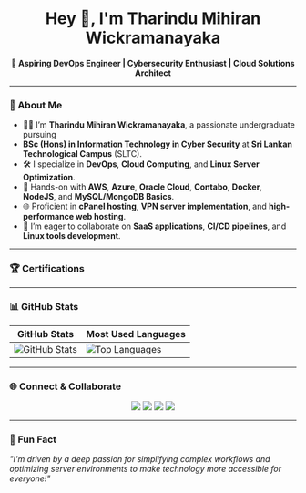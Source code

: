 <h1 align="center">Hey 👋, I'm Tharindu Mihiran Wickramanayaka</h1>
<p align="center">
  <b>🚀 Aspiring DevOps Engineer | Cybersecurity Enthusiast | Cloud Solutions Architect</b>
</p>

---

### 🚀 About Me

- 👨‍💻 I’m **Tharindu Mihiran Wickramanayaka**, a passionate undergraduate pursuing
-  **BSc (Hons) in Information Technology in Cyber Security** at **Sri Lankan Technological Campus** (SLTC).
- 🛠️ I specialize in **DevOps**, **Cloud Computing**, and **Linux Server Optimization**.
- 🌱 Hands-on with **AWS**, **Azure**, **Oracle Cloud**, **Contabo**, **Docker**, **NodeJS**, and **MySQL/MongoDB Basics**.
- 🌐 Proficient in **cPanel hosting**, **VPN server implementation**, and **high-performance web hosting**.
- 🤝 I’m eager to collaborate on **SaaS applications**, **CI/CD pipelines**, and **Linux tools development**.

---

### 🏆 Certifications

---

### 📊 GitHub Stats

| **GitHub Stats**           | **Most Used Languages**     |
|-----------------------------|-----------------------------|
| ![GitHub Stats](https://github-readme-stats.vercel.app/api?username=tharindu-wickramanayaka&show_icons=true&theme=radical) | ![Top Languages](https://github-readme-stats-git-masterrstaa-rickstaa.vercel.app/api/top-langs/?username=tharindu-wickramanayaka) |

---

### 🌐 Connect & Collaborate

<div align="center">
  <a href="https://github.com/tharindu-wickramanayaka"><img src="https://img.shields.io/badge/GitHub-000?style=for-the-badge&logo=github&logoColor=white" /></a>
  <a href="http://www.linkedin.com/in/tharindu-wickramanayaka"><img src="https://img.shields.io/badge/LinkedIn-0A66C2?style=for-the-badge&logo=linkedin&logoColor=white" /></a>
  <a href="mailto:wickramanayakatmofficial@gmail.com"><img src="https://img.shields.io/badge/Email-EA4335?style=for-the-badge&logo=gmail&logoColor=white" /></a>
  <a href="https://itzme.wickramanayaka.online/"><img src="https://img.shields.io/badge/Portfolio-4CAF50?style=for-the-badge&logo=html5&logoColor=white" /></a>
</div>

---

### 🎨 Fun Fact
_"I'm driven by a deep passion for simplifying complex workflows and optimizing server environments to make technology more accessible for everyone!"_
